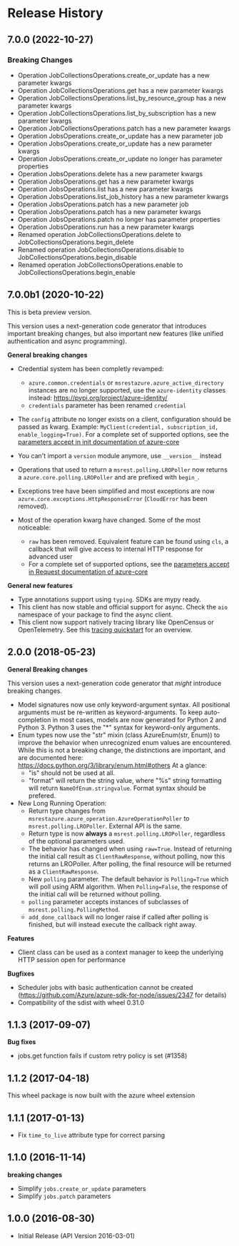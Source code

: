 # Release History

## 7.0.0 (2022-10-27)

### Breaking Changes

  - Operation JobCollectionsOperations.create_or_update has a new parameter kwargs
  - Operation JobCollectionsOperations.get has a new parameter kwargs
  - Operation JobCollectionsOperations.list_by_resource_group has a new parameter kwargs
  - Operation JobCollectionsOperations.list_by_subscription has a new parameter kwargs
  - Operation JobCollectionsOperations.patch has a new parameter kwargs
  - Operation JobsOperations.create_or_update has a new parameter job
  - Operation JobsOperations.create_or_update has a new parameter kwargs
  - Operation JobsOperations.create_or_update no longer has parameter properties
  - Operation JobsOperations.delete has a new parameter kwargs
  - Operation JobsOperations.get has a new parameter kwargs
  - Operation JobsOperations.list has a new parameter kwargs
  - Operation JobsOperations.list_job_history has a new parameter kwargs
  - Operation JobsOperations.patch has a new parameter job
  - Operation JobsOperations.patch has a new parameter kwargs
  - Operation JobsOperations.patch no longer has parameter properties
  - Operation JobsOperations.run has a new parameter kwargs
  - Renamed operation JobCollectionsOperations.delete to JobCollectionsOperations.begin_delete
  - Renamed operation JobCollectionsOperations.disable to JobCollectionsOperations.begin_disable
  - Renamed operation JobCollectionsOperations.enable to JobCollectionsOperations.begin_enable

## 7.0.0b1 (2020-10-22)

This is beta preview version.

This version uses a next-generation code generator that introduces important breaking changes, but also important new features (like unified authentication and async programming).

**General breaking changes**

- Credential system has been completly revamped:

  - `azure.common.credentials` or `msrestazure.azure_active_directory` instances are no longer supported, use the `azure-identity` classes instead: https://pypi.org/project/azure-identity/
  - `credentials` parameter has been renamed `credential`

- The `config` attribute no longer exists on a client, configuration should be passed as kwarg. Example: `MyClient(credential, subscription_id, enable_logging=True)`. For a complete set of
  supported options, see the [parameters accept in init documentation of azure-core](https://github.com/Azure/azure-sdk-for-python/blob/main/sdk/core/azure-core/CLIENT_LIBRARY_DEVELOPER.md#available-policies)
- You can't import a `version` module anymore, use `__version__` instead
- Operations that used to return a `msrest.polling.LROPoller` now returns a `azure.core.polling.LROPoller` and are prefixed with `begin_`.
- Exceptions tree have been simplified and most exceptions are now `azure.core.exceptions.HttpResponseError` (`CloudError` has been removed).
- Most of the operation kwarg have changed. Some of the most noticeable:

  - `raw` has been removed. Equivalent feature can be found using `cls`, a callback that will give access to internal HTTP response for advanced user
  - For a complete set of
  supported options, see the [parameters accept in Request documentation of azure-core](https://github.com/Azure/azure-sdk-for-python/blob/main/sdk/core/azure-core/CLIENT_LIBRARY_DEVELOPER.md#available-policies)

**General new features**

- Type annotations support using `typing`. SDKs are mypy ready.
- This client has now stable and official support for async. Check the `aio` namespace of your package to find the async client.
- This client now support natively tracing library like OpenCensus or OpenTelemetry. See this [tracing quickstart](https://github.com/Azure/azure-sdk-for-python/tree/main/sdk/core/azure-core-tracing-opentelemetry) for an overview.

## 2.0.0 (2018-05-23)

**General Breaking changes**

This version uses a next-generation code generator that *might*
introduce breaking changes.

  - Model signatures now use only keyword-argument syntax. All
    positional arguments must be re-written as keyword-arguments. To
    keep auto-completion in most cases, models are now generated for
    Python 2 and Python 3. Python 3 uses the "*" syntax for
    keyword-only arguments.
  - Enum types now use the "str" mixin (class AzureEnum(str, Enum)) to
    improve the behavior when unrecognized enum values are encountered.
    While this is not a breaking change, the distinctions are important,
    and are documented here:
    <https://docs.python.org/3/library/enum.html#others> At a glance:
      - "is" should not be used at all.
      - "format" will return the string value, where "%s" string
        formatting will return `NameOfEnum.stringvalue`. Format syntax
        should be prefered.
  - New Long Running Operation:
      - Return type changes from
        `msrestazure.azure_operation.AzureOperationPoller` to
        `msrest.polling.LROPoller`. External API is the same.
      - Return type is now **always** a `msrest.polling.LROPoller`,
        regardless of the optional parameters used.
      - The behavior has changed when using `raw=True`. Instead of
        returning the initial call result as `ClientRawResponse`,
        without polling, now this returns an LROPoller. After polling,
        the final resource will be returned as a `ClientRawResponse`.
      - New `polling` parameter. The default behavior is
        `Polling=True` which will poll using ARM algorithm. When
        `Polling=False`, the response of the initial call will be
        returned without polling.
      - `polling` parameter accepts instances of subclasses of
        `msrest.polling.PollingMethod`.
      - `add_done_callback` will no longer raise if called after
        polling is finished, but will instead execute the callback right
        away.

**Features**

  - Client class can be used as a context manager to keep the underlying
    HTTP session open for performance

**Bugfixes**

  - Scheduler jobs with basic authentication cannot be created
    (<https://github.com/Azure/azure-sdk-for-node/issues/2347> for
    details)
  - Compatibility of the sdist with wheel 0.31.0

## 1.1.3 (2017-09-07)

**Bug fixes**

  - jobs.get function fails if custom retry policy is set (#1358)

## 1.1.2 (2017-04-18)

This wheel package is now built with the azure wheel extension

## 1.1.1 (2017-01-13)

  - Fix `time_to_live` attribute type for correct parsing

## 1.1.0 (2016-11-14)

**breaking changes**

  - Simplify `jobs.create_or_update` parameters
  - Simplify `jobs.patch` parameters

## 1.0.0 (2016-08-30)

  - Initial Release (API Version 2016-03-01)
